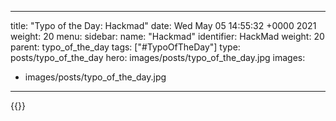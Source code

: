 
---
title: "Typo of the Day: Hackmad"
date: Wed May 05 14:55:32 +0000 2021
weight: 20
menu:
  sidebar:
    name: "Hackmad"
    identifier: HackMad
    weight: 20
    parent: typo_of_the_day
tags: ["#TypoOfTheDay"]
type: posts/typo_of_the_day
hero: images/posts/typo_of_the_day.jpg
images:
- images/posts/typo_of_the_day.jpg
---


{{<x user="mariatta" id="1389956938528550917">}}

